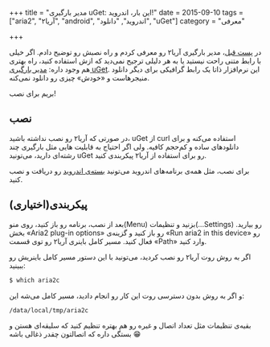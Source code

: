 +++
title = "مدیر بارگیری uGet: این بار، اندروید!"
date = 2015-09-10
tags = ["aria2", "آریا۲", "android", "اندروید", "دانلود", "uGet"]
category = "معرفی"

+++

در [پست قبل]({filename}2015-09-08-aria2c-android.md)، مدیر بارگیری آریا۲ رو معرفی کردم و راه نصبش رو توضیح دادم. اگر خیلی با رابط متنی راحت نیستید یا به هر دلیلی ترجیح نمی‌دید که ازش استفاده کنید، راه بهتری هم وجود داره: [مدیر بارگیری uGet](http://ugetdm.com). این نرم‌افزار ذاتا یک رابط گرافیکی برای دیگر دانلود منیجرهاست و «خودش» چیزی رو دانلود نمی‌کنه.

بریم برای نصب!

## نصب

در صورتی که آریا۲ رو نصب نداشته باشید، uGet از curl استفاده می‌کنه و برای دانلودهای ساده و کم‌حجم کافیه. ولی اگر احتیاج به قابلیت هایی مثل بارگیری چند رشته‌ای دارید، می‌تونید uGet رو برای استفاده از آریا۲ پیکربندی کنید.

برای نصب، مثل همه‌ی برنامه‌های اندروید می‌تونید [بسته‌ی اندروید](http://sourceforge.net/projects/urlget/files/uGet%20for%20Android/1.0.12/uget-android-1.0.12.apk/download) رو دریافت و نصب کنید.

## پیکربندی(اختیاری)

بعد از نصب، برنامه رو باز کنید، روی منو(Menu) بزنید و تنظیمات(...Settings) رو بیارید. بخش «Aria2 plug-in options» رو باز کنید و گزینه‌ی «Run aria2 in this device» رو فعال کنید. مسیر کامل باینری آریا۲ رو توی قسمت «Path» وارد کنید.

اگر به روش روت آریا۲ رو نصب کردید، می‌تونید با این دستور مسیر کامل باینریش رو ببینید:
```bash
$ which aria2c
```

و اگر به روش بدون دسترسی روت این کار رو انجام دادید، مسیر کامل می‌شه این:
```
/data/local/tmp/aria2c
```

بقیه‌ی تنظیمات مثل تعداد اتصال و غیره رو هم بهتره تنظیم کنید که سلیقه‌ای هستن و بستگی داره که اتصالتون چقدر ذغالی باشه 😁
